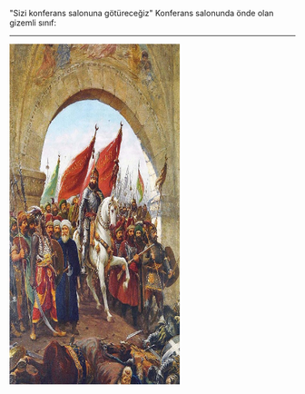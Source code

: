 "Sizi konferans salonuna götüreceğiz"
Konferans salonunda önde olan gizemli sınıf:
<hr/>
<img src="https://raw.githubusercontent.com/ElaConeUmutDeniz/MizahimBen/refs/heads/main/mizahimben_officalmizahlar/Zonaro_GatesofConst.jpg" width="300" height="600">

 
